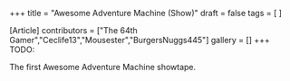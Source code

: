 +++
title = "Awesome Adventure Machine (Show)"
draft = false
tags = [ ]

[Article]
contributors = ["The 64th Gamer","Ceclife13","Mousester","BurgersNuggs445"]
gallery = []
+++
TODO:

The first Awesome Adventure Machine showtape.